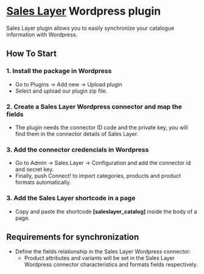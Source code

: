 <h1><a href="https://saleslayer.com/" title="Title">Sales Layer</a> Wordpress plugin</h1>
Sales Layer plugin allows you to easily synchronize your catalogue information with Wordpress.

<h2>How To Start</h2>

<p>
    <h3>1. Install the package in Wordpress</h3>
    <ul>
        <li>Go to Plugins -> Add new -> Upload plugin</li>
        <li>Select and upload our plugin zip file.</li>
    </ul>
</p>

<p>
    <h3>2. Create a Sales Layer Wordpress connector and map the fields</h3>
    <ul>
        <li>The plugin needs the connector ID code and the private key, you will find them in the connector details of Sales Layer.</li>
    </ul>
</p>
    
<p>
    <h3>3. Add the connector credencials in Wordpress</h3>
    <ul>
        <li>Go to Admin -> Sales Layer -> Configuration and add the connector id and secret key.</li>
        <li>Finally, push Connect! to import categories, products and product formats automatically.</li>
    </ul>
</p>

<p>
    <h3>3. Add the Sales Layer shortcode in a page</h3>
    <ul>
        <li>Copy and paste the shortcode <strong>[saleslayer_catalog]</strong> inside the body of a page.</li>
    </ul>
</p>


<p>
    <h2>Requirements for synchronization</h2>
    <ul>
        <li>Define the fields relationship in the Sales Layer Wordpress connector:
            <ul>
                <li>Product attributes and variants will be set in the Sales Layer Wordpress connector characteristics and formats fields respectively.</li>
            </ul>
        </li>
    </ul>
</p>

